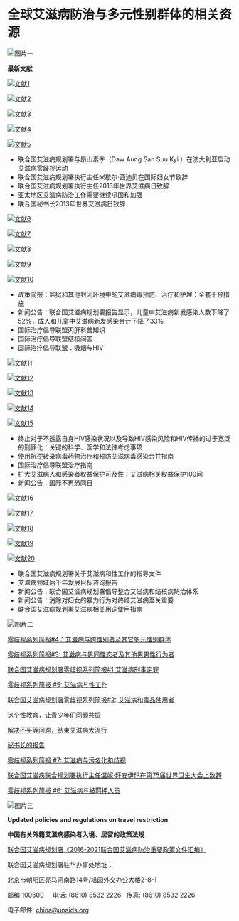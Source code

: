 # 全球艾滋病防治与多元性别群体的相关资源

![图片一](http://hkb980dd.pic44.websiteonline.cn/upload/1.jpg)

**最新文献**

[![文献1](http://hkb980dd.pic44.websiteonline.cn/upload/20131125124400.jpg)](http://hkb980dd.pic44.websiteonline.cn/upload/12.pdf)

[![文献2](http://hkb980dd.pic44.websiteonline.cn/upload/20131129125404.jpg)](http://hkb980dd.pic44.websiteonline.cn/upload/11.pdf)

[![文献3](http://hkb980dd.pic44.websiteonline.cn/upload/20131201085733.png)](http://hkb980dd.pic44.websiteonline.cn/upload/1.pdf)

[![文献4](http://hkb980dd.pic44.websiteonline.cn/upload/20140307162633.jpg)](http://hkb980dd.pic44.websiteonline.cn/upload/20140307162700.pdf)

[![文献5](http://hkb980dd.pic44.websiteonline.cn/upload/20131206140541.jpg)](http://hkb980dd.pic44.websiteonline.cn/upload/20131206140620.pdf)

- 联合国艾滋病规划署与昂山素季（Daw Aung San Suu Kyi ）在澳大利亚启动艾滋病零歧视运动
- 联合国艾滋病规划署执行主任米歇尔·西迪贝在国际妇女节致辞
- 联合国艾滋病规划署执行主任2013年世界艾滋病日致辞
- 亚太地区艾滋病防治工作需要继续巩固和加强
- 联合国秘书长2013年世界艾滋病日致辞

[![文献6](http://hkb980dd.pic44.websiteonline.cn/upload/20130917102048.jpg)](http://hkb980dd.pic44.websiteonline.cn/upload/20130917102504.pdf)

[![文献7](http://hkb980dd.pic44.websiteonline.cn/upload/20130917101904.jpg)](http://hkb980dd.pic44.websiteonline.cn/upload/16.pdf)

[![文献8](http://hkb980dd.pic44.websiteonline.cn/upload/20130917162028.jpg)](http://hkb980dd.pic44.websiteonline.cn/upload/14.pdf)

[![文献9](http://hkb980dd.pic44.websiteonline.cn/upload/20130926152032.jpg)](http://hkb980dd.pic44.websiteonline.cn/upload/13.pdf)

[![文献10](http://hkb980dd.pic44.websiteonline.cn/upload/20130916150417.jpg)](http://hkb980dd.pic44.websiteonline.cn/upload/1_67yk.pdf)

- 政策简报：监狱和其他封闭环境中的艾滋病毒预防、治疗和护理：全套干预措施
- 新闻公告：联合国艾滋病规划署报告显示，儿童中艾滋病新发感染人数下降了52%，成人和儿童中艾滋病新发感染合计下降了33%
- 国际治疗倡导联盟丙肝科普知识
- 国际治疗倡导联盟结核问答
- 国际治疗倡导联盟：吸烟与HIV

[![文献11](http://hkb980dd.pic44.websiteonline.cn/upload/20130516154623.jpg)](http://hkb980dd.pic44.websiteonline.cn/upload/15.pdf)

[![文献12](http://hkb980dd.pic44.websiteonline.cn/upload/20130524135406.jpg)](http://hkb980dd.pic44.websiteonline.cn/upload/14_qde3.pdf)

[![文献13](http://hkb980dd.pic44.websiteonline.cn/upload/20130704155440.jpg)](http://hkb980dd.pic44.websiteonline.cn/upload/12_ddr1.pdf)

[![文献14](http://hkb980dd.pic44.websiteonline.cn/upload/20130906110053.jpg)](http://hkb980dd.pic44.websiteonline.cn/upload/13_twfz.pdf)

[![文献15](http://hkb980dd.pic44.websiteonline.cn/upload/20130917101718.jpg)](http://hkb980dd.pic44.websiteonline.cn/upload/11_tlz5.pdf)

- 终止对于不透露自身HIV感染状况以及导致HIV感染风险和HIV传播的过于宽泛的刑罪化：关键的科学、医学和法律考虑事项
- 使用抗逆转录病毒药物治疗和预防艾滋病毒感染合并指南
- 国际治疗倡导联盟治疗指南
- 扩大艾滋病人和感染者权益保护可及性：艾滋病相关权益保护100问
- 新闻公告：国际不再恐同日

[![文献16](http://hkb980dd.pic44.websiteonline.cn/upload/20130104153959.jpg)](http://hkb980dd.pic44.websiteonline.cn/upload/18.pdf)

[![文献17](http://hkb980dd.pic44.websiteonline.cn/upload/20130322153342.jpg)](http://hkb980dd.pic44.websiteonline.cn/upload/110.pdf)

[![文献18](http://hkb980dd.pic44.websiteonline.cn/upload/20130405092259.jpg)](http://hkb980dd.pic44.websiteonline.cn/upload/17.pdf)

[![文献19](http://hkb980dd.pic44.websiteonline.cn/upload/20130422143822.jpg)](http://hkb980dd.pic44.websiteonline.cn/upload/16_hbm3.pdf)

[![文献20](http://hkb980dd.pic44.websiteonline.cn/upload/20130308095731.jpg)](http://hkb980dd.pic44.websiteonline.cn/upload/19.pdf)

- 联合国艾滋病规划署关于艾滋病和性工作的指导文件
- 艾滋病领域后千年发展目标咨询报告
- 新闻公告：联合国艾滋病规划署倡导整合艾滋病和结核病防治体系
- 新闻公告：消除对妇女的暴力行为对终结艾滋病至关重要
- 联合国艾滋病规划署艾滋病相关用词使用指南

![图片二](http://hkb980dd.pic44.websiteonline.cn/upload/cover_auk8.png)

[零歧视系列简报#4：艾滋病与跨性别者及其它多元性别群体](http://hkb980dd.pic44.websiteonline.cn/upload/16gh.pdf)

[零歧视系列简报#3: 艾滋病与男同性恋者及其他男男性行为者](http://hkb980dd.pic44.websiteonline.cn/upload/udk5.pdf)

[联合国艾滋病规划署零歧视系列简报#1 艾滋病刑事定罪](http://hkb980dd.pic44.websiteonline.cn/upload/mvih.pdf)

[零歧视系列简报 #5: 艾滋病与性工作](http://hkb980dd.pic44.websiteonline.cn/upload/lvv6.pdf)

[联合国艾滋病规划署零歧视系列简报#2: 艾滋病和毒品使用者](http://hkb980dd.pic44.websiteonline.cn/upload/vbz7.pdf)

[这个性教育，让青少年们同频共振](http://hkb980dd.pic44.websiteonline.cn/upload/show_375467680_1654830036061_compressed.pdf)

[解决不平等问题，结束艾滋病大流行](http://hkb980dd.pic44.websiteonline.cn/upload/lzf6.pdf)

[秘书长的报告](http://hkb980dd.pic44.websiteonline.cn/upload/lzf6.pdf)

[零歧视系列简报 #7: 艾滋病与污名化和歧视](http://hkb980dd.pic44.websiteonline.cn/upload/lb2e.pdf)

[联合国艾滋病联合规划署执行主任温妮·拜安伊玛在第75届世界卫生大会上致辞](http://hkb980dd.pic44.websiteonline.cn/upload/20220524_EXD_WHA75_en.pdf)

[零歧视系列简报 #6: 艾滋病与被羁押人员](http://hkb980dd.pic44.websiteonline.cn/upload/zswg.pdf)

![图片三](http://hkb980dd.pic44.websiteonline.cn/upload/wt4l.jpg)

**Updated policies and regulations on travel restriction**

**中国有关外籍艾滋病感染者入境、居留的政策法规**

[联合国艾滋病规划署《2016-2021联合国艾滋病防治重要政策文件汇编》](http://hkb980dd.pic44.websiteonline.cn/upload/3cgm.pdf)

联合国艾滋病规划署驻华办事处地址：

北京市朝阳区亮马河南路14号/塔园外交办公大楼2-8-1 

邮编:100600     电话: (8610) 8532 2226   传真: (8610) 8532 2226

电子邮件: china@unaids.org